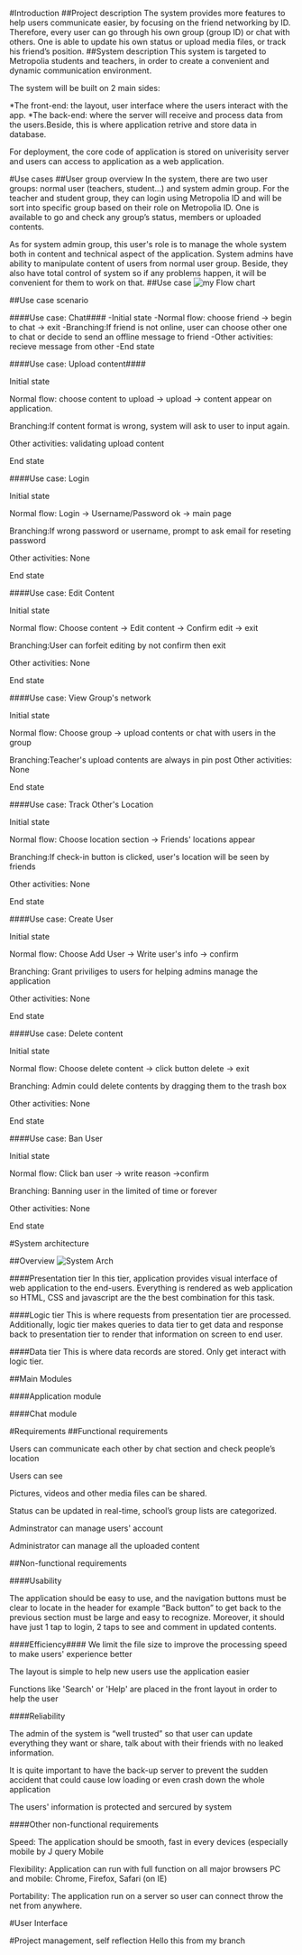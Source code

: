 #Introduction
##Project description
The system provides more features to help users communicate easier, by focusing on the friend networking by ID. Therefore, every user can go through his own group (group ID) or chat with others. One is able to update his own status or upload media files, or track his friend’s position.
##System description
This system is targeted to Metropolia students and teachers, in order to create a convenient and dynamic communication environment.

The system will be built on 2 main sides:


*The front-end: the layout, user interface where the users interact with the app.
*The back-end: where the server will receive and process data from the users.Beside, this is where application retrive and store data in database.

For deployment, the core code of application is stored on univerisity server and users can access to application as a web application.

#Use cases
##User group overview
In the system, there are two user groups: normal user (teachers, student...) and system admin group.  For the teacher and student group, they can login using Metropolia ID and will be sort into specific group based on their role on Metropolia ID. One is available to go and check any group’s status, members or uploaded contents.

As for system admin group, this user's role is to manage the whole system both in content and technical aspect of the application. System admins have ability to manipulate content of users from normal user group. Beside, they also have total control of system so if any problems happen, it will be convenient for them to work on that.
##Use case
![my Flow chart](usercase.png)


##Use case scenario 

####Use case: Chat####
-Initial state
-Normal flow: choose friend -> begin to chat -> exit 
-Branching:If friend is not online, user can choose other one to chat or decide to send an offline message to friend
-Other activities: recieve message from other 
-End state 


####Use case: Upload content####

Initial state

Normal flow: choose content to upload -> upload -> content appear on application. 

Branching:If content format is wrong, system will ask to user to input again.

Other activities: validating upload content 

End state 


####Use case: Login

Initial state

Normal flow: Login -> Username/Password ok -> main page 

Branching:If wrong password or username, prompt to ask email for reseting password

Other activities: None 

End state 


####Use case: Edit Content 

Initial state

Normal flow: Choose content -> Edit content -> Confirm edit -> exit 

Branching:User can forfeit editing by not confirm then exit

Other activities: None 

End state 

####Use case: View Group's network

Initial state

Normal flow: Choose group -> upload contents or chat with users in the group

Branching:Teacher's upload contents are always in pin post
Other activities: None 

End state 


####Use case: Track Other's Location

Initial state

Normal flow: Choose location section -> Friends' locations appear

Branching:If check-in button is clicked, user's location will be seen by friends

Other activities: None 

End state 


####Use case: Create User

Initial state

Normal flow: Choose Add User -> Write user's info -> confirm

Branching: Grant priviliges to users for helping admins manage the application 

Other activities: None 

End state 


####Use case: Delete content

Initial state

Normal flow: Choose delete content -> click button delete -> exit

Branching: Admin could delete contents by dragging them to the trash box

Other activities: None 

End state 


####Use case: Ban User

Initial state

Normal flow: Click ban user -> write reason ->confirm

Branching: Banning user in the limited of time or forever 

Other activities: None 

End state 




#System architecture

##Overview
![System Arch](systemarch.png)


####Presentation tier
In this tier, application provides visual interface of web application to the end-users. Everything is rendered as web application so HTML, CSS and javascript are the the best combination for this task.

####Logic tier
This is where requests from presentation tier are processed. Additionally, logic tier makes queries to data tier to get data and response back to presentation tier to render that information on screen to end user.

####Data tier
This is where data records are stored. Only get interact with logic tier.


##Main Modules 

####Application module

####Chat module


#Requirements
##Functional requirements
 
Users can communicate each other by chat section and check people’s location

Users can see 

Pictures, videos and other media files can be shared.

Status can be updated in real-time, school’s group lists are categorized.

Adminstrator can manage users' account

Administrator can manage all the uploaded content


##Non-functional requirements

####Usability
 
The application should be easy to use, and the navigation buttons must be clear to locate in the header for example “Back button” to get back to the previous section must be large and easy to recognize. Moreover, it should have just 1 tap to login, 2 taps to see and comment in updated contents. 


####Efficiency#### 
We limit the file size to improve the processing speed to make users' experience better 

The layout is simple to help new users use the application easier 

Functions like 'Search' or 'Help' are placed in the front layout in order to help the user

####Reliability
 
The admin of the system is “well trusted” so that user can update everything they want or share, talk about with their friends with no leaked information. 

It is quite important to have the back-up server to prevent the sudden accident that could cause low loading or even crash down the whole application 

The users' information is protected and sercured by system 


####Other non-functional requirements
 
Speed: The application should be smooth, fast in every devices (especially mobile by J query Mobile 

Flexibility: Application can run with full function on all major browsers PC and mobile: Chrome, Firefox, Safari (on IE) 

Portability: The application run on a server so user can connect throw the net from anywhere. 


#User Interface

#Project management, self reflection
Hello this from my branch

